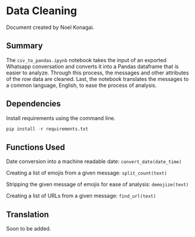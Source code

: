 # Data Cleaning

Document created by Noel Konagai.

## Summary

The ```csv_to_pandas.ipynb``` notebook takes the input of an exported Whatsapp conversation and converts it into a Pandas dataframe that is easier to analyze. Through this process, the messages and other attributes of the row data are cleaned. Last, the notebook translates the messages to a common language, English, to ease the process of analysis.

## Dependencies

Install requirements using the command line.

```python
pip install -r requirements.txt
```

## Functions Used

Date conversion into a machine readable date: ```convert_date(date_time)```

Creating a list of emojis from a given message: ```split_count(text)```

Stripping the given message of emojis for ease of analysis: ```demojize(text)```

Creating a list of URLs from a given message: ```find_url(text)```

## Translation

Soon to be added.
